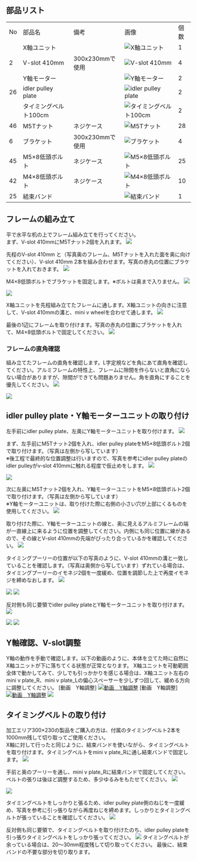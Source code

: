## 部品リスト
<table class="packing-list">
<tbody>
<tr>
<td>No</td>
<td>部品名</td>
<td>備考</td>
<td class="packing-img">画像</td>
<td>個数</td>
</tr>
<tr>
<td></td>
<td>X軸ユニット</td>
<td></td>
<td><img src="./images/04/p4-1.jpg" alt="X軸ユニット"></td>
<td>1</td>
</tr>
<tr>
<td>2</td>
<td>V-slot 410mm</td>
<td>300x230mmで使用</td>
<td><img src="./images/04/p4-2.jpg" alt="V-slot 410mm"></td>
<td>4</td>
</tr>
<tr>
<td></td>
<td>Y軸モーター</td>
<td></td>
<td><img src="./images/04/p4-3.jpg" alt="Y軸モーター"></td>
<td>2</td>
</tr>
<tr>
<td>26</td>
<td>idler pulley plate</td>
<td></td>
<td><img src="./images/04/p4-4.jpg" alt="idler pulley plate"></td>
<td>2</td>
</tr>
<tr>
<td></td>
<td>タイミングベルト100cm</td>
<td></td>
<td><img src="./images/04/p4-5.jpg" alt="タイミングベルト100cm"></td>
<td>2</td>
</tr>
<tr>
<td>46</td>
<td>M5Tナット</td>
<td>ネジケース</td>
<td><img src="./images/04/p4-6.jpg" alt="M5Tナット"></td>
<td>28</td>
</tr>
<tr>
<td>6</td>
<td>ブラケット</td>
<td>300x230mmで使用</td>
<td><img src="./images/04/p4-7.jpg" alt="ブラケット"></td>
<td>4</td>
</tr>
<tr>
<td>45</td>
<td>M5×8低頭ボルト</td>
<td>ネジケース</td>
<td><img src="./images/04/p4-8.jpg" alt="M5×8低頭ボルト"></td>
<td>25</td>
</tr>
<tr>
<td>42</td>
<td>M4×8低頭ボルト</td>
<td>ネジケース</td>
<td><img src="./images/04/p4-9.jpg" alt="M4×8低頭ボルト"></td>
<td>10</td>
</tr>
<tr>
<td>25</td>
<td>結束バンド</td>
<td></td>
<td><img src="./images/04/p4-10.jpg" alt="結束バンド"></td>
<td>1</td>
</tr>
</tbody>
</table>

## フレームの組み立て
平で水平な机の上でフレーム組み立てを行ってください。  
まず、V-slot 410mmにM5Tナット2個を入れます。
<img src="./images/04/mini-300mm_04_01.jpg">

先程のV-slot 410mm と（写真奥のフレーム、M5Tナットを入れた面を奥に向けてください）、V-slot 410mm 2本を組み合わせます。写真の赤丸の位置にブラケットを入れておきます。
<img src="./images/04/mini-300mm_04_02.jpg">

M4&times;8低頭ボルトでブラケットを固定します。※ボルトは奥まで入りません。
<img src="./images/04/mini-300mm_04_03.jpg">

<img src="./images/04/mini-300mm_04_04.jpg">

X軸ユニットを先程組み立てたフレームに通します。X軸ユニットの向きに注意して、V-slot 410mmの溝と、mini v wheelを合わせて通します。
<img src="./images/04/mini-300mm_04_05.jpg">

最後の1辺にフレームを取り付けます。写真の赤丸の位置にブラケットを入れて、M4&times;8低頭ボルトで固定してください。
<img src="./images/04/mini-300mm_04_06.jpg">

### フレームの直角確認
組み立てたフレームの直角を確認します。L字定規などを角にあて直角を確認してください。アルミフレームの特性上、フレームに隙間を作らないと直角にならない場合がありますが、隙間ができても問題ありません。角を直角にすることを優先してください。
<img src="./images/04/mini-300mm_04_27.jpg">

<img src="./images/04/mini-300mm_04_28.jpg">

## idler pulley plate・Y軸モーターユニットの取り付け
左手前にidler pulley plate、左奥にY軸モーターユニットを取り付けます。
<img src="./images/04/mini-300mm_04_07.jpg">

まず、左手前にM5Tナット2個を入れ、idler pulley plateをM5&times;8低頭ボルト2個で取り付けます。（写真は左側から写しています）  
※後工程で最終的な位置調整は行いますので、写真を参考にidler pulley plateのidler pulleyがv-slot 410mmに触れる程度で仮止めをします。
<img src="./images/04/mini-300mm_04_08.jpg">

<img src="./images/04/mini-300mm_04_09.jpg">

次に左奥にM5Tナット2個を入れ、Y軸モーターユニットをM5&times;8低頭ボルト2個で取り付けます。（写真は左側から写しています）  
※Y軸モーターユニットは、取り付けた際に右側の小さい穴が上部にくるものを使用してください。
<img src="./images/04/mini-300mm_04_10.jpg">

取り付けた際に、Y軸モーターユニットの線と、奥に見えるアルミフレームの端が一直線上に来るように位置を調整してください。内側にも同じ位置に線があるので、その線とV-slot 410mmの先端がぴったり合っているかを確認してください。
<img src="./images/04/mini-300mm_04_11.jpg">

タイミングプーリーの位置が以下の写真のように、V-slot 410mmの溝と一致していることを確認します。（写真は奥側から写しています）ずれている場合は、タイミングプーリーのイモネジ2個を一度緩め、位置を調節した上で再度イモネジを締めなおします。
<img src="./images/04/mini-300mm_04_12.jpg">

<img src="./images/04/mini-300mm_04_13.jpg">

<img src="./images/04/mini-300mm_04_14.jpg">

反対側も同じ要領でidler pulley plateとY軸モーターユニットを取り付けます。
<img src="./images/04/mini-300mm_04_15.jpg">

<img src="./images/04/mini-300mm_04_16.jpg">

<img src="./images/04/mini-300mm_04_17.jpg">

## Y軸確認、V-slot調整
Y軸の動作を手動で確認します。以下の動画のように、本体を立てた時に自然にX軸ユニットが下に落ちてくる状態が正常となります。
X軸ユニットを可動範囲全体で動かしてみて、少しでも引っかかりを感じる場合は、X軸ユニット左右のmini v plate_R、mini v plate_Lの偏心スペーサーを少しずつ回して、緩める方向に調整してください。
[動画　Y軸調整]
[![動画　Y軸調整](http://img.youtube.com/vi/RGGYh4Ocqyo/0.jpg)](http://www.youtube.com/watch?v=RGGYh4Ocqyo)
[動画　Y軸調整]
[![動画　Y軸調整](http://img.youtube.com/vi/BsWwEVtgDBo/0.jpg)](http://www.youtube.com/watch?v=BsWwEVtgDBo)
<img src="./images/04/mini-300mm_04_29.jpg">

## タイミングベルトの取り付け
加工エリア300&times;230の製品をご購入の方は、付属のタイミングベルト2本を1000mm残して切り取ってご使用ください。  
X軸に対して行ったと同じように、結束バンドを使いながら、タイミングベルトを取り付けます。タイミングベルトをmini v plate_Rに通し結束バンドで固定します。
<img src="./images/04/mini-300mm_04_20.jpg">

手前と奥のプーリーを通し、mini v plate_Rに結束バンドで固定してください。ベルトの張りは後ほど調整するため、多少ゆるみをもたせてください。
<img src="./images/04/mini-300mm_04_21.jpg">

<img src="./images/04/mini-300mm_04_22.jpg">

タイミングベルトをしっかりと張るため、idler pulley plate側のねじを一度緩め、写真を参考に引っ張りながら再度ねじを締めます。しっかりとタイミングベルトが張っていることを確認してください。
<img src="./images/04/mini-300mm_04_23.jpg">

反対側も同じ要領で、タイミングベルトを取り付けたのち、idler pulley plateを引っ張りタイミングベルトをしっかり張ってください。
<img src="./images/04/mini-300mm_04_26.jpg">
タイミングベルトが余っている場合は、20〜30mm程度残して切り取ってください。
最後に、結束バンドの不要な部分を切り取ります。
